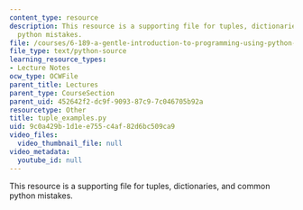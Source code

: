 ```yaml
---
content_type: resource
description: This resource is a supporting file for tuples, dictionaries, and common
  python mistakes.
file: /courses/6-189-a-gentle-introduction-to-programming-using-python-january-iap-2011/9c0a429b1d1ee755c4af82d6bc509ca9_tuple_examples.py
file_type: text/python-source
learning_resource_types:
- Lecture Notes
ocw_type: OCWFile
parent_title: Lectures
parent_type: CourseSection
parent_uid: 452642f2-dc9f-9093-87c9-7c046705b92a
resourcetype: Other
title: tuple_examples.py
uid: 9c0a429b-1d1e-e755-c4af-82d6bc509ca9
video_files:
  video_thumbnail_file: null
video_metadata:
  youtube_id: null
---
```

This resource is a supporting file for tuples, dictionaries, and common python mistakes.

